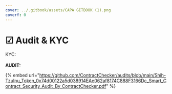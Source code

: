 ```yaml
---
cover: ../.gitbook/assets/CAPA GITBOOK (1).png
coverY: 0
---
```


# ☑ Audit & KYC

KYC:\
\
**AUDIT:**&#x20;

{% embed url="https://github.com/ContractChecker/audits/blob/main/Shih-TzuInu_Token_0x74d00122a5d038914EAe062af8174C888F3166Dc_Smart_Contract_Security_Audit_By_ContractChecker.pdf" %}
